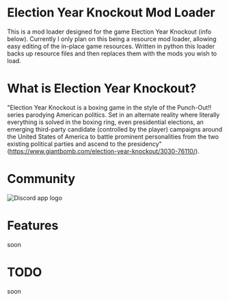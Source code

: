 # Election Year Knockout Mod Loader
This is a mod loader designed for the game Election Year Knockout (info below). Currently I only plan on this being a resource mod loader, allowing easy editing of the in-place game resources. Written in python this loader backs up resource files and then replaces them with the mods you wish to load. 

# What is Election Year Knockout?
"Election Year Knockout is a boxing game in the style of the Punch-Out!! series parodying American politics. Set in an alternate reality where literally everything is solved in the boxing ring, even presidential elections, an emerging third-party candidate (controlled by the player) campaigns around the United States of America to battle prominent personalities from the two existing political parties and ascend to the presidency" (https://www.giantbomb.com/election-year-knockout/3030-76110/).

# Community
![Discord app logo](https://pbs.twimg.com/profile_images/1260953366630264838/rqAiNASF_400x400.jpg)

# Features

soon

# TODO

soon

